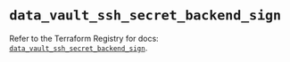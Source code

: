 # `data_vault_ssh_secret_backend_sign`

Refer to the Terraform Registry for docs: [`data_vault_ssh_secret_backend_sign`](https://registry.terraform.io/providers/hashicorp/vault/4.7.0/docs/data-sources/ssh_secret_backend_sign).
